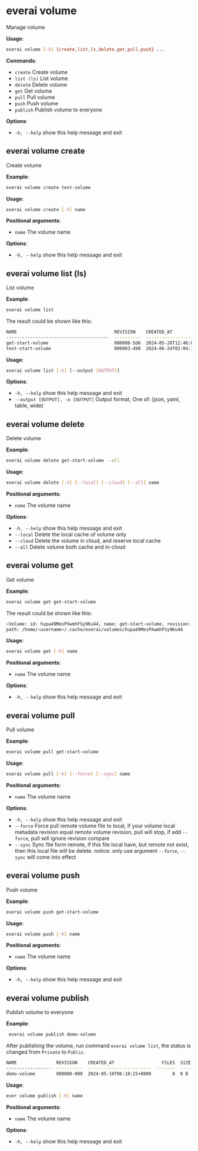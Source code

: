 # everai volume
Manage volume  

**Usage**:  
```bash  
everai volume [-h] {create,list,ls,delete,get,pull,push} ...
```

**Commands**:  
* `create`              Create volume  
* `list (ls)`           List volume  
* `delete`              Delete volume  
* `get`                 Get volume  
* `pull`                Pull volume  
* `push`                Push volume  
* `publish`             Publish volume to everyone

**Options**:  
* `-h, --help`            show this help message and exit

## everai volume create              
Create volume  

**Example**:  
```bash
everai volume create test-volume
```

**Usage**:  
```bash
everai volume create [-h] name
```

**Positional arguments**:
  * `name`        The volume name 

**Options**:
  * `-h, --help`  show this help message and exit 

## everai volume list (ls)           
List volume  

**Example**:
```bash
everai volume list
```
The result could be shown like this:  

```bash
NAME                                     REVISION    CREATED_AT                  FILES  SIZE          STATUS
---------------------------------------  ----------  ------------------------  -------  ------------  --------
get-start-volume                         000008-5d6  2024-05-28T12:46:09+0000        1  42 B          Private
test-start-volume                        000003-490  2024-06-24T02:04:19+0000        1  100 B         Private
```

**Usage**:
```bash 
everai volume list [-h] [--output [OUTPUT]]
```

**Options**:  
* `-h, --help`            show this help message and exit  
* `--output [OUTPUT], -o [OUTPUT]`
                        Output format, One of: (json, yaml, table, wide)  

## everai volume delete              
Delete volume  

**Example**:  
```bash 
everai volume delete get-start-volume --all
```

**Usage**:   
```bash 
everai volume delete [-h] [--local] [--cloud] [--all] name
```

**Positional arguments**:
  * `name`        The volume name

**Options**:
  * `-h, --help`  show this help message and exit  
  * `--local`     Delete the local cache of volume only  
  * `--cloud`     Delete the volume in cloud, and reserve local cache  
  * `--all`       Delete volume both cache and in-cloud  

## everai volume get                 
Get volume  

**Example**:  
```bash
everai volume get get-start-volume
```
The result could be shown like this:  
```bash
<Volume: id: hupa49MesPXwmhFSy9Ku44, name: get-start-volume, revision: 000001-b9c, files: 1, size: 11 B>
path: /home/<username>/.cache/everai/volumes/hupa49MesPXwmhFSy9Ku44
```
**Usage**:  
```bash
everai volume get [-h] name
```

**Positional arguments**:  
  * `name`        The volume name

**Options**:    
* `-h, --help`  show this help message and exit

## everai volume pull                
Pull volume  

**Example**:  
```bash
everai volume pull get-start-volume
```
**Usage**:  
```bash   
everai volume pull [-h] [--force] [--sync] name
```

**Positional arguments**:  
  * `name`        The volume name  

**Options**:  
* `-h, --help`  show this help message and exit  
* `--force`     Force pull remote volume file to local, if your volume local metadata revision equal remote volume
              revision, pull will stop, if add `--force`, pull will ignore revision compare  
* `--sync`      Sync file form remote, if this file local have, but remote not exist, then this local file will be
              delete. notice: only use argument `--force`, `--sync` will come into effect  

## everai volume push                
Push volume  

**Example**:  
```bash
everai volume push get-start-volume
```

**Usage**:
```bash   
everai volume push [-h] name
```
**Positional arguments**:  
  * `name`        The volume name  

**Options**:  
* `-h, --help`  show this help message and exit

## everai volume publish
Publish volume to everyone  

**Example**:  
```bash   
 everai volume publish demo-volume
```

After publishing the volume, run command `everai volume list`, the status is changed from `Private` to `Public`.  
  
```bash   
NAME               REVISION    CREATED_AT                  FILES  SIZE    STATUS
-----------------  ----------  ------------------------  -------  ------  --------
demo-volume        000000-000  2024-05-10T06:10:25+0000        0  0 B     Public
```
**Usage**:
```bash 
ever volume publish [-h] name
```
**Positional arguments**:  

* `name`        The volume name

**Options**:  

* `-h, --help`  show this help message and exit

